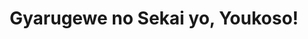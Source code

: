 --- 
title: "Gyarugewe no Sekai yo, Youkoso!"
publishdate: "2019-9-23T16:48:46+02:00"
src: "https://365manga.net/manga/gyarugewe-no-sekai-yo-youkoso"
image: "https://data.365manga.net/images/thumbnails/1741-gyarugewe-no-sekai-yo-youkoso.jpg"
description: "Takenori is a major fan of Dating Sims. One day, he receives a strange eMail that tells him he can be the main character and asks him to insert the source material for his new world. Takenori inserts his favorite Dating Sim 'Eternal Innocence' and after strange things he mistakens for a dream, wakes up - to find that all the heroines from Eternal Innocence have come to life in…"
---